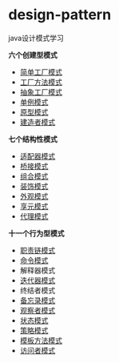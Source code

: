 # design-pattern
java设计模式学习

**六个创建型模式**
* [简单工厂模式](https://github.com/Gavinwgq/design-pattern/blob/master/src/main/java/create/simplefactory/%E7%AE%80%E5%8D%95%E5%B7%A5%E5%8E%82%E6%A8%A1%E5%BC%8F.md)
* [工厂方法模式](https://github.com/Gavinwgq/design-pattern/blob/master/src/main/java/create/factorymethod/%E5%B7%A5%E5%8E%82%E6%96%B9%E6%B3%95%E6%A8%A1%E5%BC%8F.md)
* [抽象工厂模式](https://github.com/Gavinwgq/design-pattern/blob/master/src/main/java/create/abstractfactory/%E6%8A%BD%E8%B1%A1%E5%B7%A5%E5%8E%82%E6%A8%A1%E5%BC%8F.md)
* [单例模式](https://github.com/Gavinwgq/design-pattern/blob/master/src/main/java/create/singleton/%E5%8D%95%E4%BE%8B%E6%A8%A1%E5%BC%8F.md)
* [原型模式](https://github.com/Gavinwgq/design-pattern/blob/master/src/main/java/create/prototype/%E5%8E%9F%E5%9E%8B%E6%A8%A1%E5%BC%8F.md)
* [建造者模式](https://github.com/Gavinwgq/design-pattern/blob/master/src/main/java/create/builder/%E5%BB%BA%E9%80%A0%E8%80%85%E6%A8%A1%E5%BC%8F.md)

**七个结构性模式**
* [适配器模式](https://github.com/Gavinwgq/design-pattern/blob/master/src/main/java/structure/adapter/%E9%80%82%E9%85%8D%E5%99%A8%E6%A8%A1%E5%BC%8F.md)
* [桥接模式](https://github.com/Gavinwgq/design-pattern/blob/master/src/main/java/structure/bridge/%E6%A1%A5%E6%8E%A5%E6%A8%A1%E5%BC%8F.md)
* [组合模式](https://github.com/Gavinwgq/design-pattern/blob/master/src/main/java/structure/composite/%E7%BB%84%E5%90%88%E6%A8%A1%E5%BC%8F.md)
* [装饰模式](https://github.com/Gavinwgq/design-pattern/blob/master/src/main/java/structure/decorator/%E8%A3%85%E9%A5%B0%E6%A8%A1%E5%BC%8F.md)
* [外观模式](https://github.com/Gavinwgq/design-pattern/blob/master/src/main/java/structure/facade/%E5%A4%96%E8%A7%82%E6%A8%A1%E5%BC%8F.md)
* [享元模式](https://github.com/Gavinwgq/design-pattern/blob/master/src/main/java/structure/flyweight/%E4%BA%AB%E5%85%83%E6%A8%A1%E5%BC%8F.md)
* [代理模式](https://github.com/Gavinwgq/design-pattern/blob/master/src/main/java/structure/proxy/%E4%BB%A3%E7%90%86%E6%A8%A1%E5%BC%8F.md)

**十一个行为型模式**
* [职责链模式](https://github.com/Gavinwgq/design-pattern/blob/master/src/main/java/behavior/chainofresponsibility/%E8%81%8C%E8%B4%A3%E9%93%BE%E6%A8%A1%E5%BC%8F.md)
* [命令模式](https://github.com/Gavinwgq/design-pattern/blob/master/src/main/java/behavior/Command/%E5%91%BD%E4%BB%A4%E6%A8%A1%E5%BC%8F.md)
* 解释器模式
* [迭代器模式](https://github.com/Gavinwgq/design-pattern/blob/master/src/main/java/behavior/Iterator/%E8%BF%AD%E4%BB%A3%E5%99%A8%E6%A8%A1%E5%BC%8F.md)
* 终结者模式
* [备忘录模式](https://github.com/Gavinwgq/design-pattern/blob/master/src/main/java/behavior/Memento/%E5%A4%87%E5%BF%98%E5%BD%95%E6%A8%A1%E5%BC%8F.md)
* [观察者模式](https://github.com/Gavinwgq/design-pattern/blob/master/src/main/java/behavior/Observer/%E8%A7%82%E5%AF%9F%E8%80%85%E6%A8%A1%E5%BC%8F.md)
* [状态模式](https://github.com/Gavinwgq/design-pattern/blob/master/src/main/java/behavior/State/%E7%8A%B6%E6%80%81%E6%A8%A1%E5%BC%8F.md)
* [策略模式](https://github.com/Gavinwgq/design-pattern/blob/master/src/main/java/behavior/Strategy/%E7%AD%96%E7%95%A5%E6%A8%A1%E5%BC%8F.md)
* [模板方法模式](https://github.com/Gavinwgq/design-pattern/blob/master/src/main/java/behavior/Template/%E6%A8%A1%E6%9D%BF%E6%96%B9%E6%B3%95.md)
* [访问者模式](https://github.com/Gavinwgq/design-pattern/blob/master/src/main/java/behavior/Visitor/%E8%AE%BF%E9%97%AE%E8%80%85%E6%A8%A1%E5%BC%8F.md)
